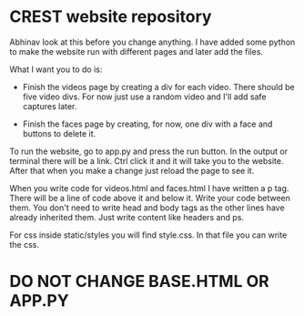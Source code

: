 # CREST website repository

Abhinav look at this before you change anything.
I have added some python to make the website run with different pages and later add the files.

What I want you to do is:

- Finish the videos page by creating a div for each video. There should be five video divs. For now just use a random video and I'll add safe captures later.

- Finish the faces page by creating, for now, one div with a face and buttons to delete it.

To run the website, go to app.py and press the run button. In the output or terminal there will be a link. Ctrl click it and it will take you to the website. After that when you make a change just reload the page to see it.

When you write code for videos.html and faces.html I have written a p tag. There will be a line of code above it and below it. Write your code between them. You don't need to write head and body tags as the other lines have already inherited them. Just write content like headers and ps.

For css inside static/styles you will find style.css. In that file you can write the css.

# DO NOT CHANGE BASE.HTML OR APP.PY 
